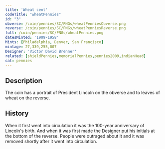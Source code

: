 ```yaml
---
title: 'Wheat cent'
codeTitle: "wheatPennies"
id: "3"
obverse: /coin/pennies/SC/PNGs/wheatPenniesObverse.png
reverse: /coin/pennies/SC/PNGs/wheatPenniesReverse.png
full: /coin/pennies/SC/PNGs/wheatPennies.png
datesMinted: '1909-1958'
Mints: [Philadelphia, Denver, San Francisco]
mintage: 27,339,255,007
Designer: 'Victor David Brenner'
related: [shieldPennies,memorialPennies,pennies2009,indianHead]
cat: pennies
---
```


## Description

The coin has a portrait of President Lincoln on the obverse and to leaves of wheat on the reverse.

## History

When it first went into circulation it was the 100-year anniversary of Lincoln's birth. And when it was first made the Designer put his initials at the bottom of the reverse. People were outraged about it and it was removed shortly after it went into circulation.
